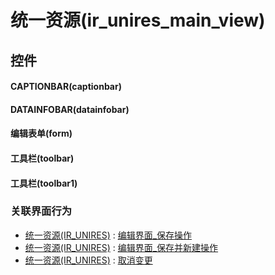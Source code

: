 # 统一资源(ir_unires_main_view)  <!-- {docsify-ignore-all} -->



## 控件
#### CAPTIONBAR(captionbar)
#### DATAINFOBAR(datainfobar)
#### 编辑表单(form)
#### 工具栏(toolbar)
#### 工具栏(toolbar1)


### 关联界面行为
  * [统一资源(IR_UNIRES)](module/base_extend/ir_unires) : [编辑界面_保存操作](module/base_extend/ir_unires#界面行为)
  * [统一资源(IR_UNIRES)](module/base_extend/ir_unires) : [编辑界面_保存并新建操作](module/base_extend/ir_unires#界面行为)
  * [统一资源(IR_UNIRES)](module/base_extend/ir_unires) : [取消变更](module/base_extend/ir_unires#界面行为)

<script>
 const { createApp } = Vue
  createApp({
    data() {
      return {

      }
    }
  }).use(ElementPlus).mount('#app')
</script>